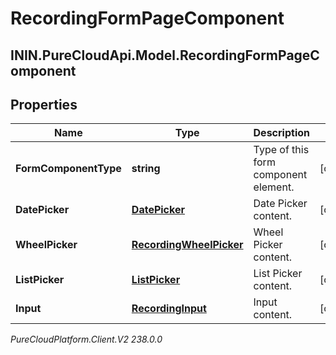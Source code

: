 # RecordingFormPageComponent

## ININ.PureCloudApi.Model.RecordingFormPageComponent

## Properties

|Name | Type | Description | Notes|
|------------ | ------------- | ------------- | -------------|
| **FormComponentType** | **string** | Type of this form component element. | [optional] |
| **DatePicker** | [**DatePicker**](DatePicker) | Date Picker content. | [optional] |
| **WheelPicker** | [**RecordingWheelPicker**](RecordingWheelPicker) | Wheel Picker content. | [optional] |
| **ListPicker** | [**ListPicker**](ListPicker) | List Picker content. | [optional] |
| **Input** | [**RecordingInput**](RecordingInput) | Input content. | [optional] |



_PureCloudPlatform.Client.V2 238.0.0_

